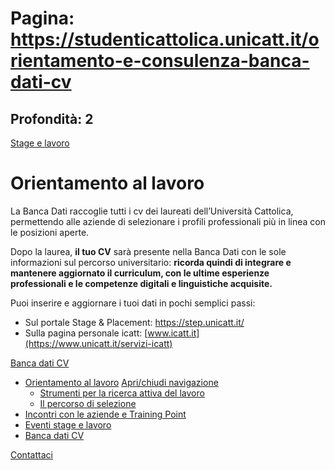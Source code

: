 # Pagina: https://studenticattolica.unicatt.it/orientamento-e-consulenza-banca-dati-cv

## Profondità: 2

[Stage e lavoro](home-stage-e-lavoro)



# Orientamento al lavoro

La Banca Dati raccoglie tutti i cv dei laureati dell’Università Cattolica, permettendo alle aziende di selezionare i profili professionali più in linea con le posizioni aperte.

Dopo la laurea, **il tuo CV** sarà presente nella Banca Dati con le sole informazioni sul percorso universitario: **ricorda quindi di integrare e mantenere aggiornato il curriculum, con le ultime esperienze professionali e le competenze digitali e linguistiche acquisite.**

Puoi inserire e aggiornare i tuoi dati in pochi semplici passi:

* Sul portale Stage & Placement: <https://step.unicatt.it/>
* Sulla pagina personale icatt: [www.icatt.it](https://www.unicatt.it/servizi-icatt)

[Banca dati CV](#submenu__wrapper "Banca dati CV ")

* [Orientamento al lavoro](orientamento-e-consulenza-orientamento-al-lavoro "Orientamento al lavoro")
  [Apri/chiudi navigazione](#asub-4767b7b5-7e06-45a8-b83d-b3d9f3ee002e "Apri/chiudi navigazione")
  + [Strumenti per la ricerca attiva del lavoro](orientamento-al-lavoro-strumenti-per-la-ricerca-attiva-del-lavoro "Strumenti per la ricerca attiva del lavoro")
  + [Il percorso di selezione](orientamento-al-lavoro-il-percorso-di-selezione "Il percorso di selezione")
* [Incontri con le aziende e Training Point](orientamento-e-consulenza-incontri-con-le-aziende-e-di-orientamento-al-lavoro "Incontri con le aziende e Training Point")
* [Eventi stage e lavoro](https://www.unicatt.it/eventi/studenti-cattolica.html?faculties=stage-e-placement "Eventi stage e lavoro")
* [Banca dati CV](orientamento-e-consulenza-banca-dati-cv "Banca dati CV ")

[Contattaci](home-contatti "Contattaci")